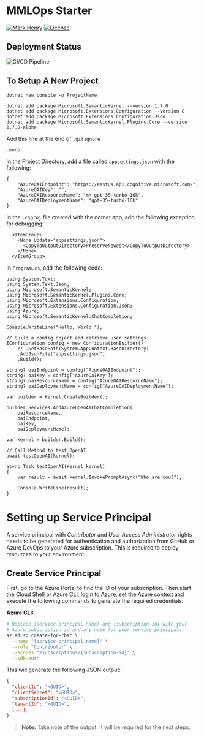 # MMLOps Starter
[![Mark Henry](https://img.shields.io/static/v1?label=Author&message=Mark%20Henry&color=success)](https://www.linkedin.com/in/marknhenry/) 
[![License](https://img.shields.io/static/v1?label=License&message=MIT&color=blue)](https://www.linkedin.com/in/marknhenry/)

## Deployment Status
![CI/CD Pipeline](https://github.com/marknhenry/sk-pf-python/actions/workflows/github-actions-demo.yml/badge.svg)

## To Setup A New Project
```
dotnet new console -o ProjectName

dotnet add package Microsoft.SemanticKernel --version 1.7.0
dotnet add package Microsoft.Extensions.Configuration --version 8
dotnet add package Microsoft.Extensions.Configuration.Json
dotnet add package Microsoft.SemanticKernel.Plugins.Core --version 1.7.0-alpha
```

Add this line at the end of ```.gitignore```
```
.mono
```

In the Project Directory, add a file called ```appsettings.json``` with the following: 

``` 
{
    "AzureOAIEndpoint": "https://eastus.api.cognitive.microsoft.com/",
    "AzureOAIKey": "",
    "AzureOAIResourceName": "mh-gpt-35-turbo-16k", 
    "AzureOAIDeploymentName": "gpt-35-turbo-16k"
}
```

In the ```.csproj``` file created with the dotnet app, add the following exception for debugging:

```
  <ItemGroup>
    <None Update="appsettings.json">
      <CopyToOutputDirectory>PreserveNewest</CopyToOutputDirectory>
    </None>
  </ItemGroup>
```

In ```Program.cs```, add the following code: 

```
using System.Text;
using System.Text.Json;
using Microsoft.SemanticKernel;
using Microsoft.SemanticKernel.Plugins.Core;
using Microsoft.Extensions.Configuration;
using Microsoft.Extensions.Configuration.Json;
using Azure;
using Microsoft.SemanticKernel.ChatCompletion;

Console.WriteLine("Hello, World!");

// Build a config object and retrieve user settings.
IConfiguration config = new ConfigurationBuilder()
    // .SetBasePath(System.AppContext.BaseDirectory)
    .AddJsonFile("appsettings.json")
    .Build();

string? oaiEndpoint = config["AzureOAIEndpoint"];
string? oaiKey = config["AzureOAIKey"];
string? oaiResourceName = config["AzureOAIResourceName"];
string? oaiDeploymentName = config["AzureOAIDeploymentName"];

var builder = Kernel.CreateBuilder();

builder.Services.AddAzureOpenAIChatCompletion(
    oaiResourceName,
    oaiEndpoint,
    oaiKey,
    oaiDeploymentName);

var kernel = builder.Build();

// Call Method to test OpenAI
await testOpenAI(kernel);

async Task testOpenAI(Kernel kernel)
{
    var result = await kernel.InvokePromptAsync("Who are you?");

    Console.WriteLine(result);
}
```

# Setting up Service Principal

A service principal with *Contributor* and *User Access Administrator* rights needs to be generated for authentication and authorization from GitHub or Azure DevOps to your Azure subscription. This is required to deploy resources to your environment.

## Create Service Principal

First, go to the Azure Portal to find the ID of your subscription. Then start the Cloud Shell or Azure CLI, login to Azure, set the Azure context and execute the following commands to generate the required credentials:

**Azure CLI:**

```sh
# Replace {service-principal-name} and {subscription-id} with your
# Azure subscription id and any name for your service principal.
az ad sp create-for-rbac \
  --name "{service-principal-name}" \
  --role "Contributor" \
  --scopes "/subscriptions/{subscription-id}" \
  --sdk-auth
```

This will generate the following JSON output:

```json
{
  "clientId": "<GUID>",
  "clientSecret": "<GUID>",
  "subscriptionId": "<GUID>",
  "tenantId": "<GUID>",
  (...)
}
```

> **Note:** Take note of the output. It will be required for the next steps.
